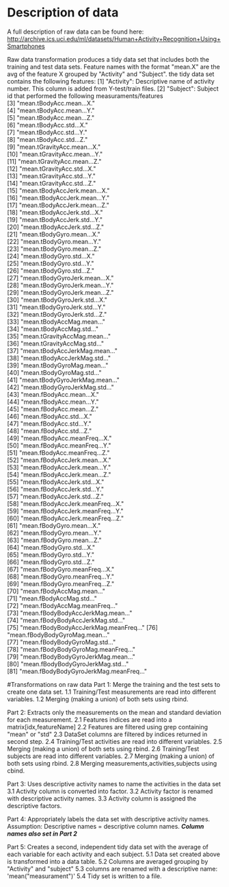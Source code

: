 # Description of data
A full description of raw data can be found here:
http://archive.ics.uci.edu/ml/datasets/Human+Activity+Recognition+Using+Smartphones

Raw data transformation produces a tidy data set that includes both the training and 
test data sets. Feature names with the format "mean.X" are the avg of the feature X 
grouped by "Activity" and "Subject". the tidy data set contains the following features:
 [1] "Activity": Descriptive name of activity number. This column is added from Y-test/train files.
 [2] "Subject": Subject id that performed the following measuraments/features                             
 [3] "mean.tBodyAcc.mean...X."              
 [4] "mean.tBodyAcc.mean...Y."              
 [5] "mean.tBodyAcc.mean...Z."              
 [6] "mean.tBodyAcc.std...X."               
 [7] "mean.tBodyAcc.std...Y."               
 [8] "mean.tBodyAcc.std...Z."               
 [9] "mean.tGravityAcc.mean...X."           
[10] "mean.tGravityAcc.mean...Y."           
[11] "mean.tGravityAcc.mean...Z."           
[12] "mean.tGravityAcc.std...X."            
[13] "mean.tGravityAcc.std...Y."            
[14] "mean.tGravityAcc.std...Z."            
[15] "mean.tBodyAccJerk.mean...X."          
[16] "mean.tBodyAccJerk.mean...Y."          
[17] "mean.tBodyAccJerk.mean...Z."          
[18] "mean.tBodyAccJerk.std...X."           
[19] "mean.tBodyAccJerk.std...Y."           
[20] "mean.tBodyAccJerk.std...Z."           
[21] "mean.tBodyGyro.mean...X."             
[22] "mean.tBodyGyro.mean...Y."             
[23] "mean.tBodyGyro.mean...Z."             
[24] "mean.tBodyGyro.std...X."              
[25] "mean.tBodyGyro.std...Y."              
[26] "mean.tBodyGyro.std...Z."              
[27] "mean.tBodyGyroJerk.mean...X."         
[28] "mean.tBodyGyroJerk.mean...Y."         
[29] "mean.tBodyGyroJerk.mean...Z."         
[30] "mean.tBodyGyroJerk.std...X."          
[31] "mean.tBodyGyroJerk.std...Y."          
[32] "mean.tBodyGyroJerk.std...Z."          
[33] "mean.tBodyAccMag.mean..."             
[34] "mean.tBodyAccMag.std..."              
[35] "mean.tGravityAccMag.mean..."          
[36] "mean.tGravityAccMag.std..."           
[37] "mean.tBodyAccJerkMag.mean..."         
[38] "mean.tBodyAccJerkMag.std..."          
[39] "mean.tBodyGyroMag.mean..."            
[40] "mean.tBodyGyroMag.std..."             
[41] "mean.tBodyGyroJerkMag.mean..."        
[42] "mean.tBodyGyroJerkMag.std..."         
[43] "mean.fBodyAcc.mean...X."              
[44] "mean.fBodyAcc.mean...Y."              
[45] "mean.fBodyAcc.mean...Z."              
[46] "mean.fBodyAcc.std...X."               
[47] "mean.fBodyAcc.std...Y."               
[48] "mean.fBodyAcc.std...Z."               
[49] "mean.fBodyAcc.meanFreq...X."          
[50] "mean.fBodyAcc.meanFreq...Y."          
[51] "mean.fBodyAcc.meanFreq...Z."          
[52] "mean.fBodyAccJerk.mean...X."          
[53] "mean.fBodyAccJerk.mean...Y."          
[54] "mean.fBodyAccJerk.mean...Z."          
[55] "mean.fBodyAccJerk.std...X."           
[56] "mean.fBodyAccJerk.std...Y."           
[57] "mean.fBodyAccJerk.std...Z."           
[58] "mean.fBodyAccJerk.meanFreq...X."      
[59] "mean.fBodyAccJerk.meanFreq...Y."      
[60] "mean.fBodyAccJerk.meanFreq...Z."      
[61] "mean.fBodyGyro.mean...X."             
[62] "mean.fBodyGyro.mean...Y."             
[63] "mean.fBodyGyro.mean...Z."             
[64] "mean.fBodyGyro.std...X."              
[65] "mean.fBodyGyro.std...Y."              
[66] "mean.fBodyGyro.std...Z."              
[67] "mean.fBodyGyro.meanFreq...X."         
[68] "mean.fBodyGyro.meanFreq...Y."         
[69] "mean.fBodyGyro.meanFreq...Z."         
[70] "mean.fBodyAccMag.mean..."             
[71] "mean.fBodyAccMag.std..."              
[72] "mean.fBodyAccMag.meanFreq..."         
[73] "mean.fBodyBodyAccJerkMag.mean..."     
[74] "mean.fBodyBodyAccJerkMag.std..."      
[75] "mean.fBodyBodyAccJerkMag.meanFreq..." 
[76] "mean.fBodyBodyGyroMag.mean..."        
[77] "mean.fBodyBodyGyroMag.std..."         
[78] "mean.fBodyBodyGyroMag.meanFreq..."    
[79] "mean.fBodyBodyGyroJerkMag.mean..."    
[80] "mean.fBodyBodyGyroJerkMag.std..."     
[81] "mean.fBodyBodyGyroJerkMag.meanFreq..."


#Transformations on raw data
Part 1: Merge the training and the test sets to create one data set.
  1.1 Training/Test measurements are read into different variables.
  1.2 Merging (making a union) of both sets using rbind.


Part 2: Extracts only the measurements on the mean and 
standard deviation for each measurement. 
  2.1 Features indices are read into a matrix[idx,featureName]
  2.2 Features are filtered using grep containing "mean" or "std"
  2.3 DataSet columns are filtered by indices returned in second step.
  2.4 Training/Test activities are read into different variables.
  2.5 Merging (making a union) of both sets using rbind.
  2.6 Training/Test subjects are read into different variables.
  2.7 Merging (making a union) of both sets using rbind.
  2.8 Merging measurements,activities,subjects using cbind.


Part 3: Uses descriptive activity names to name the activities 
in the data set
  3.1 Activity column is converted into factor.
  3.2 Activity factor is renamed with descriptive activity names.
  3.3 Activity column is assigned the descriptive factors.


Part 4: Appropriately labels the data set with descriptive activity names.
Assumption: Descriptive names = descriptive column names.
  ***Column names also set in Part 2***


Part 5: Creates a second, independent tidy data set with the average of each 
variable for each activity and each subject. 
  5.1 Data set created above is transformed into a data table.
  5.2 Columns are averaged grouping by "Activity" and "subject"
  5.3 columns are renamed with a descriptive name: 'mean("measurament")'
  5.4 Tidy set is written to a file.
